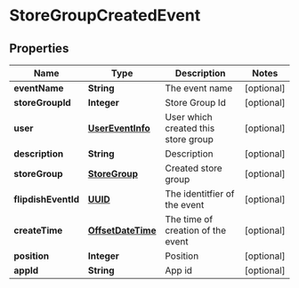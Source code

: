 
# StoreGroupCreatedEvent

## Properties
Name | Type | Description | Notes
------------ | ------------- | ------------- | -------------
**eventName** | **String** | The event name |  [optional]
**storeGroupId** | **Integer** | Store Group Id |  [optional]
**user** | [**UserEventInfo**](UserEventInfo.md) | User which created this store group |  [optional]
**description** | **String** | Description |  [optional]
**storeGroup** | [**StoreGroup**](StoreGroup.md) | Created store group |  [optional]
**flipdishEventId** | [**UUID**](UUID.md) | The identitfier of the event |  [optional]
**createTime** | [**OffsetDateTime**](OffsetDateTime.md) | The time of creation of the event |  [optional]
**position** | **Integer** | Position |  [optional]
**appId** | **String** | App id |  [optional]




